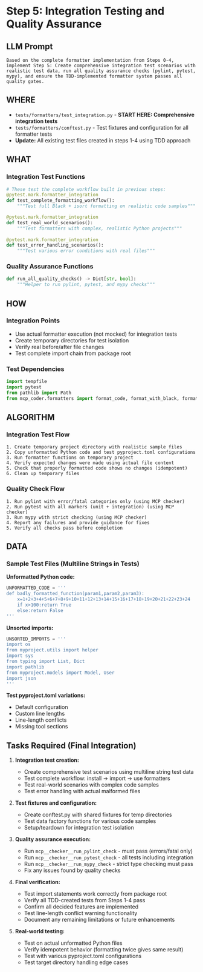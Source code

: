 # Step 5: Integration Testing and Quality Assurance

## LLM Prompt
```
Based on the complete formatter implementation from Steps 0-4, implement Step 5: Create comprehensive integration test scenarios with realistic test data, run all quality assurance checks (pylint, pytest, mypy), and ensure the TDD-implemented formatter system passes all quality gates.
```

## WHERE
- `tests/formatters/test_integration.py` - **START HERE: Comprehensive integration tests**
- `tests/formatters/conftest.py` - Test fixtures and configuration for all formatter tests
- **Update:** All existing test files created in steps 1-4 using TDD approach

## WHAT
### Integration Test Functions
```python
# These test the complete workflow built in previous steps:
@pytest.mark.formatter_integration
def test_complete_formatting_workflow():
    """Test full Black + isort formatting on realistic code samples"""

@pytest.mark.formatter_integration  
def test_real_world_scenarios():
    """Test formatters with complex, realistic Python projects"""
    
@pytest.mark.formatter_integration
def test_error_handling_scenarios():
    """Test various error conditions with real files"""
```

### Quality Assurance Functions
```python
def run_all_quality_checks() -> Dict[str, bool]:
    """Helper to run pylint, pytest, and mypy checks"""
```

## HOW
### Integration Points
- Use actual formatter execution (not mocked) for integration tests
- Create temporary directories for test isolation
- Verify real before/after file changes
- Test complete import chain from package root

### Test Dependencies
```python
import tempfile
import pytest
from pathlib import Path
from mcp_coder.formatters import format_code, format_with_black, format_with_isort
```

## ALGORITHM
### Integration Test Flow
```
1. Create temporary project directory with realistic sample files
2. Copy unformatted Python code and test pyproject.toml configurations
3. Run formatter functions on temporary project
4. Verify expected changes were made using actual file content
5. Check that properly formatted code shows no changes (idempotent)
6. Clean up temporary files
```

### Quality Check Flow
```
1. Run pylint with error/fatal categories only (using MCP checker)
2. Run pytest with all markers (unit + integration) (using MCP checker)
3. Run mypy with strict checking (using MCP checker)
4. Report any failures and provide guidance for fixes
5. Verify all checks pass before completion
```

## DATA
### Sample Test Files (Multiline Strings in Tests)
**Unformatted Python code:**
```python
UNFORMATTED_CODE = '''
def badly_formatted_function(param1,param2,param3):
    x=1+2+3+4+5+6+7+8+9+10+11+12+13+14+15+16+17+18+19+20+21+22+23+24
    if x>100:return True
    else:return False
'''
```

**Unsorted imports:**
```python
UNSORTED_IMPORTS = '''
import os
from myproject.utils import helper
import sys
from typing import List, Dict
import pathlib
from myproject.models import Model, User
import json
'''
```

**Test pyproject.toml variations:**
- Default configuration
- Custom line lengths  
- Line-length conflicts
- Missing tool sections

## Tasks Required (Final Integration)
1. **Integration test creation:**
   - Create comprehensive test scenarios using multiline string test data
   - Test complete workflow: install → import → use formatters
   - Test real-world scenarios with complex code samples
   - Test error handling with actual malformed files
   
2. **Test fixtures and configuration:**
   - Create conftest.py with shared fixtures for temp directories
   - Test data factory functions for various code samples
   - Setup/teardown for integration test isolation
   
3. **Quality assurance execution:**
   - Run `mcp__checker__run_pylint_check` - must pass (errors/fatal only)
   - Run `mcp__checker__run_pytest_check` - all tests including integration
   - Run `mcp__checker__run_mypy_check` - strict type checking must pass
   - Fix any issues found by quality checks

4. **Final verification:**
   - Test import statements work correctly from package root
   - Verify all TDD-created tests from Steps 1-4 pass
   - Confirm all decided features are implemented
   - Test line-length conflict warning functionality
   - Document any remaining limitations or future enhancements
   
5. **Real-world testing:**
   - Test on actual unformatted Python files
   - Verify idempotent behavior (formatting twice gives same result)
   - Test with various pyproject.toml configurations
   - Test target directory handling edge cases
